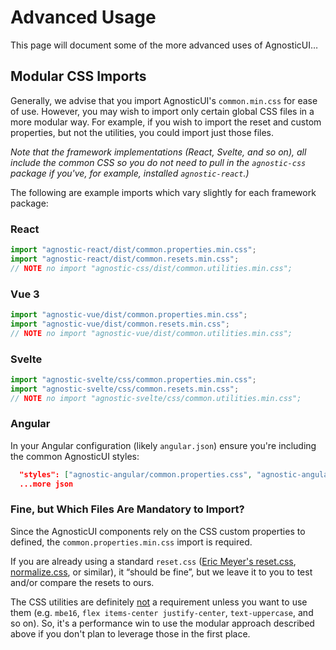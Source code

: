 # Advanced Usage

This page will document some of the more advanced uses of AgnosticUI…

## Modular CSS Imports

Generally, we advise that you import AgnosticUI's `common.min.css` for ease of use. However, you may wish to import only certain global CSS files in a more modular way. For example, if you wish to import the reset and custom properties, but not the utilities, you could import just those files.

<div class="mbe24"></div>

_Note that the framework implementations (React, Svelte, and so on), all include the common CSS so you do not need to pull in the `agnostic-css` package if you've, for example, installed `agnostic-react`.)_

<div class="mbe24"></div>

The following are example imports which vary slightly for each framework package:

### React
```javascript
import "agnostic-react/dist/common.properties.min.css";
import "agnostic-react/dist/common.resets.min.css";
// NOTE no import "agnostic-css/dist/common.utilities.min.css";
```

### Vue 3

```javascript
import "agnostic-vue/dist/common.properties.min.css";
import "agnostic-vue/dist/common.resets.min.css";
// NOTE no import "agnostic-vue/dist/common.utilities.min.css";
```
### Svelte

```javascript
import "agnostic-svelte/css/common.properties.min.css";
import "agnostic-svelte/css/common.resets.min.css";
// NOTE no import "agnostic-svelte/css/common.utilities.min.css";
```
### Angular

In your Angular configuration (likely `angular.json`) ensure you're including
the common AgnosticUI styles:

<div class="mbe16"></div>

```json
  "styles": ["agnostic-angular/common.properties.css", "agnostic-angular/dist/common.resets.min.css"],
  ...more json
```

### Fine, but Which Files Are Mandatory to Import?

Since the AgnosticUI components rely on the CSS custom properties to defined, the `common.properties.min.css` import is required.

<div class="mbe24"></div>

If you are already using a standard `reset.css` ([Eric Meyer's reset.css](https://meyerweb.com/eric/tools/css/reset/), [normalize.css](https://necolas.github.io/normalize.css/), or similar), it &ldquo;should be fine&rdquo;, but we leave it to you to test and/or compare the resets to ours.

<div class="mbe24"></div>

The CSS utilities are definitely <u>not</u> a requirement unless you want to use them (e.g. `mbe16`, `flex items-center justify-center`, `text-uppercase`, and so on). So, it's a performance win to use the modular approach described above if you don't plan to leverage those in the first place.
